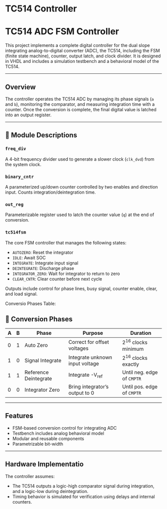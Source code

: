 # TC514 Controller

# TC514 ADC FSM Controller

This project implements a complete digital controller for the dual slope integrating analog-to-digital converter (ADC), the TC514, including the FSM (finite state machine), counter, output latch, and clock divider. It is designed in VHDL and includes a simulation testbench and a behavioral model of the TC514.

---

## Overview

The controller operates the TC514 ADC by managing its phase signals (`a` and `b`), monitoring the comparator, and measuring integration time with a counter. Once the conversion is complete, the final digital value is latched into an output register.

---

## 🧱 Module Descriptions

### `freq_div`
A 4-bit frequency divider used to generate a slower clock (`clk_dvd`) from the system clock.

### `binary_cntr`
A parameterized up/down counter controlled by two enables and direction input. Counts integration/deintegration time.

### `out_reg`
Parameterizable register used to latch the counter value (`q`) at the end of conversion.

### `tc514fsm`
The core FSM controller that manages the following states:
- `AUTOZERO`: Reset the integrator
- `IDLE`: Await SOC
- `INTEGRATE`: Integrate input signal
- `DEINTEGRATE`: Discharge phase
- `INTEGRATOR_ZERO`: Wait for integrator to return to zero
- `CLEAR_CNTR`: Clear counter before next cycle

Outputs include control for phase lines, busy signal, counter enable, clear, and load signal.

Conversio Phases Table:
## 🧾 Conversion Phases

| A | B | Phase              | Purpose                                | Duration                         |
|---|---|--------------------|----------------------------------------|----------------------------------|
| 0 | 1 | Auto Zero          | Correct for offset voltages            | 2<sup>16</sup> clocks minimum    |
| 1 | 0 | Signal Integrate   | Integrate unknown input voltage        | 2<sup>16</sup> clocks exactly    |
| 1 | 1 | Reference Deintegrate | Integrate -V<sub>ref</sub>          | Until neg. edge of `CMPTR`       |
| 0 | 0 | Integrator Zero    | Bring integrator’s output to 0         | Until pos. edge of `CMPTR`       |

---

## Features

- FSM-based conversion control for integrating ADC
- Testbench includes analog behavioral model
- Modular and reusable components
- Parametrizable bit-width 
---

## Hardware Implementatio

The controller assumes:
- The TC514 outputs a logic-high comparator signal during integration, and a logic-low during deintegration.
- Timing behavior is simulated for verification using delays and internal counters.
